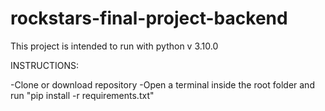 # rockstars-final-project-backend

This project is intended to run with python v 3.10.0

INSTRUCTIONS:

-Clone or download repository
-Open a terminal inside the root folder and run "pip install -r requirements.txt"
